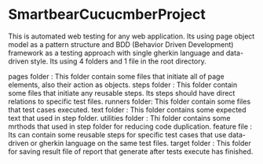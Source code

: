 # SmartbearCucucmberProject

This is automated web testing for any web application. Its using page object model as a pattern structure and BDD (Behavior Driven Development) framework 
as a testing approach with single gherkin language and data-driven style. Its using 4 folders and 1 file in the root directory.

pages folder :
This folder contain some files that initiate all of page elements, also their action as objects.
steps folder :
This folder contain some files that initiate any reusable steps.
Its steps should have direct relations to specific test files.
runners folder:
This folder contain some files that test cases executed.
text folder :
This folder contains some expected text that used in step folder.
utilities folder :
Thi folder contains some mrthods that used in step folder for reducing code duplication.
feature file :
Its can contain some reusable steps for specific test cases that use data-driven or gherkin language on the same test files.
target folder :
This folder for saving result file of report that generate after tests execute has finished.
